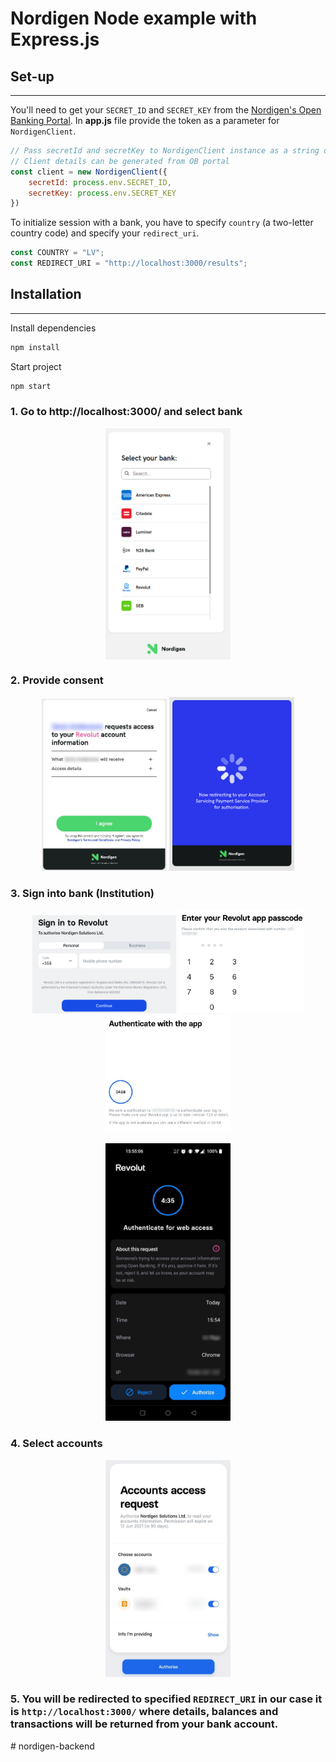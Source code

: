 # Nordigen Node example with Express.js

## Set-up
---
You'll need to get your `SECRET_ID` and `SECRET_KEY` from the [Nordigen's Open Banking Portal](https://ob.nordigen.com/). 
In **app.js** file provide the token as a parameter for `NordigenClient`. 

```javascript
// Pass secretId and secretKey to NordigenClient instance as a string or load from .env file
// Client details can be generated from OB portal 
const client = new NordigenClient({
    secretId: process.env.SECRET_ID,
    secretKey: process.env.SECRET_KEY
})
```

To initialize session with a bank, you have to specify `country` (a two-letter country code) and specify your `redirect_uri`.

```javascript
const COUNTRY = "LV";
const REDIRECT_URI = "http://localhost:3000/results";
```

## Installation
---
Install dependencies

```bash
npm install
```

Start project

```bash
npm start
```

### 1. Go to http://localhost:3000/ and select bank
<p align="center">
    <img align="center" src="./resources/_media/f_3_select_aspsp.png" width="200" />
</p>

### 2. Provide consent
<p align="center">
  <img src="./resources/_media/f_4_ng_agreement.jpg" width="200" />
  <img src="./resources/_media/f_4.1_ng_redirect.png" width="200" /> 
</p>

### 3. Sign into bank (Institution)
<p align="center">
  <img src="./resources/_media/f_5_aspsps_signin.png" width="230" />
  <img src="./resources/_media/f_5.1_aspsps_signin.jpg" width="200" /> 
  <img src="./resources/_media/f_5.2_aspsps_signin.jpg" width="200" /> 
</p>

<p align="center">
  <img src="./resources/_media/f_5.3_aspsp_auth.jpg" width="200" /> 
</p>

### 4. Select accounts
<p align="center">
  <img src="./resources/_media/f_6_aspsp_accs.jpg" width="200" />
</p>

### 5. You will be redirected to specified `REDIRECT_URI` in our case it is `http://localhost:3000/` where details, balances and transactions will be returned from your bank account.
#   n o r d i g e n - b a c k e n d 
 
 